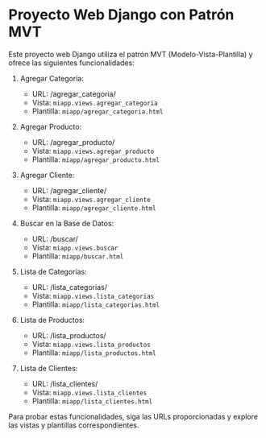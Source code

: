 # Proyecto Web Django con Patrón MVT

Este proyecto web Django utiliza el patrón MVT (Modelo-Vista-Plantilla) y ofrece las siguientes funcionalidades:

1. Agregar Categoría:
   - URL: /agregar_categoria/
   - Vista: `miapp.views.agregar_categoria`
   - Plantilla: `miapp/agregar_categoria.html`

2. Agregar Producto:
   - URL: /agregar_producto/
   - Vista: `miapp.views.agregar_producto`
   - Plantilla: `miapp/agregar_producto.html`

3. Agregar Cliente:
   - URL: /agregar_cliente/
   - Vista: `miapp.views.agregar_cliente`
   - Plantilla: `miapp/agregar_cliente.html`

4. Buscar en la Base de Datos:
   - URL: /buscar/
   - Vista: `miapp.views.buscar`
   - Plantilla: `miapp/buscar.html`

5. Lista de Categorías:
   - URL: /lista_categorias/
   - Vista: `miapp.views.lista_categorias`
   - Plantilla: `miapp/lista_categorias.html`

6. Lista de Productos:
   - URL: /lista_productos/
   - Vista: `miapp.views.lista_productos`
   - Plantilla: `miapp/lista_productos.html`

7. Lista de Clientes:
   - URL: /lista_clientes/
   - Vista: `miapp.views.lista_clientes`
   - Plantilla: `miapp/lista_clientes.html`

Para probar estas funcionalidades, siga las URLs proporcionadas y explore las vistas y plantillas correspondientes.

